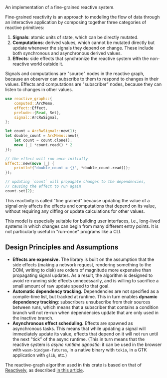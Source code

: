An implementation of a fine-grained reactive system.

Fine-grained reactivity is an approach to modeling the flow of data through an interactive
application by composing together three categories of reactive primitives:

1. **Signals**: atomic units of state, which can be directly mutated.
2. **Computations**: derived values, which cannot be mutated directly but update whenever the signals
   they depend on change. These include both synchronous and asynchronous derived values.
3. **Effects**: side effects that synchronize the reactive system with the non-reactive world
   outside it.

Signals and computations are "source" nodes in the reactive graph, because an observer can
subscribe to them to respond to changes in their values. Effects and computations are "subscriber"
nodes, because they can listen to changes in other values.

```rust
use reactive_graph::{
    computed::ArcMemo,
    effect::Effect,
    prelude::{Read, Set},
    signal::ArcRwSignal,
};

let count = ArcRwSignal::new(1);
let double_count = ArcMemo::new({
    let count = count.clone();
    move |_| *count.read() * 2
});

// the effect will run once initially
Effect::new(move |_| {
    println!("double_count = {}", *double_count.read());
});

// updating `count` will propagate changes to the dependencies,
// causing the effect to run again
count.set(2);
```

This reactivity is called "fine grained" because updating the value of a signal only affects
the effects and computations that depend on its value, without requiring any diffing or update
calculations for other values.

This model is especially suitable for building user interfaces, i.e., long-lived systems in
which changes can begin from many different entry points. It is not particularly useful in
"run-once" programs like a CLI.

## Design Principles and Assumptions

- **Effects are expensive.** The library is built on the assumption that the side effects
  (making a network request, rendering something to the DOM, writing to disk) are orders of
  magnitude more expensive than propagating signal updates. As a result, the algorithm is
  designed to avoid re-running side effects unnecessarily, and is willing to sacrifice a small
  amount of raw update speed to that goal.
- **Automatic dependency tracking.** Dependencies are not specified as a compile-time list, but
  tracked at runtime. This in turn enables **dynamic dependency tracking**: subscribers
  unsubscribe from their sources between runs, which means that a subscriber that contains a
  condition branch will not re-run when dependencies update that are only used in the inactive
  branch.
- **Asynchronous effect scheduling.** Effects are spawned as asynchronous tasks. This means
  that while updating a signal will immediately update its value, effects that depend on it
  will not run until the next "tick" of the async runtime. (This in turn means that the
  reactive system is _async runtime agnostic_: it can be used in the browser with
  `wasm-bindgen-futures`, in a native binary with `tokio`, in a GTK application with `glib`,
  etc.)

The reactive-graph algorithm used in this crate is based on that of
[Reactively](https://github.com/modderme123/reactively), as described
[in this article](https://dev.to/modderme123/super-charging-fine-grained-reactive-performance-47ph).
